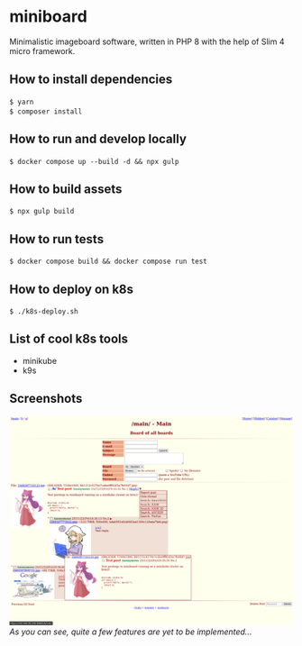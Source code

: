 # miniboard

Minimalistic imageboard software, written in PHP 8 with the help of Slim 4 micro framework.

## How to install dependencies
`$ yarn`  
`$ composer install`

## How to run and develop locally
`$ docker compose up --build -d && npx gulp`

## How to build assets
`$ npx gulp build`

## How to run tests
`$ docker compose build && docker compose run test`

## How to deploy on k8s
`$ ./k8s-deploy.sh`

## List of cool k8s tools
- minikube
- k9s

## Screenshots

![Example screenshot](/.docs/screenshot.png "Example screenshot")
*As you can see, quite a few features are yet to be implemented...*
